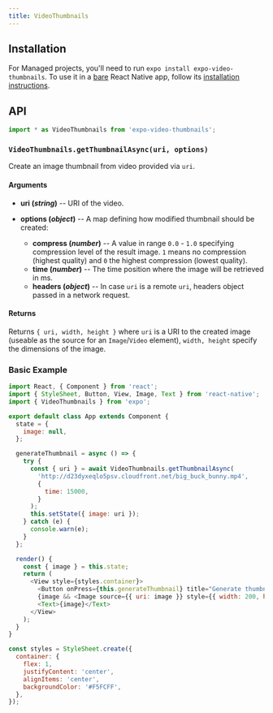 ```yaml
---
title: VideoThumbnails
---
```


## Installation

For Managed projects, you'll need to run `expo install expo-video-thumbnails`. To use it in a [bare](../../introduction/managed-vs-bare/#bare-workflow) React Native app, follow its [installation instructions](https://github.com/expo/expo/tree/master/packages/expo-image-manipulator).

## API

```js
import * as VideoThumbnails from 'expo-video-thumbnails';
```

### `VideoThumbnails.getThumbnailAsync(uri, options)`

Create an image thumbnail from video provided via `uri`.

#### Arguments

- **uri (_string_)** -- URI of the video.

- **options (_object_)** -- A map defining how modified thumbnail should be created:

  - **compress (_number_)** -- A value in range `0.0` - `1.0` specifying compression level of the result image. `1` means no compression (highest quality) and `0` the highest compression (lowest quality).
  - **time (_number_)** -- The time position where the image will be retrieved in ms.
  - **headers (_object_)** -- In case `uri` is a remote `uri`, headers object passed in a network request.

#### Returns

Returns `{ uri, width, height }` where `uri` is a URI to the created image (useable as the source for an `Image`/`Video` element), `width, height` specify the dimensions of the image.

### Basic Example

```javascript
import React, { Component } from 'react';
import { StyleSheet, Button, View, Image, Text } from 'react-native';
import { VideoThumbnails } from 'expo';

export default class App extends Component {
  state = {
    image: null,
  };

  generateThumbnail = async () => {
    try {
      const { uri } = await VideoThumbnails.getThumbnailAsync(
        'http://d23dyxeqlo5psv.cloudfront.net/big_buck_bunny.mp4',
        {
          time: 15000,
        }
      );
      this.setState({ image: uri });
    } catch (e) {
      console.warn(e);
    }
  };

  render() {
    const { image } = this.state;
    return (
      <View style={styles.container}>
        <Button onPress={this.generateThumbnail} title="Generate thumbnail" />
        {image && <Image source={{ uri: image }} style={{ width: 200, height: 200 }} />}
        <Text>{image}</Text>
      </View>
    );
  }
}

const styles = StyleSheet.create({
  container: {
    flex: 1,
    justifyContent: 'center',
    alignItems: 'center',
    backgroundColor: '#F5FCFF',
  },
});
```

